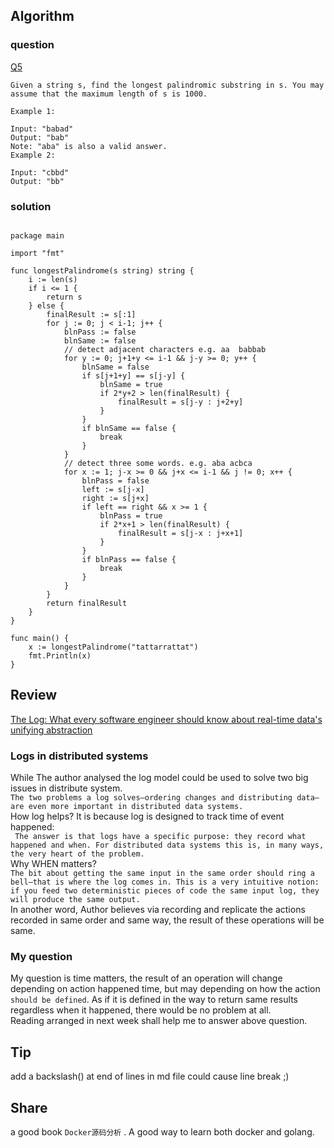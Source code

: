 ## Algorithm
### question
[Q5](https://leetcode.com/problems/longest-palindromic-substring/)
```cassandraql
Given a string s, find the longest palindromic substring in s. You may assume that the maximum length of s is 1000.

Example 1:

Input: "babad"
Output: "bab"
Note: "aba" is also a valid answer.
Example 2:

Input: "cbbd"
Output: "bb"
```

### solution
```cassandraql

package main

import "fmt"

func longestPalindrome(s string) string {
	i := len(s)
	if i <= 1 {
		return s
	} else {
		finalResult := s[:1]
		for j := 0; j < i-1; j++ {
			blnPass := false
			blnSame := false
			// detect adjacent characters e.g. aa  babbab
			for y := 0; j+1+y <= i-1 && j-y >= 0; y++ {
				blnSame = false
				if s[j+1+y] == s[j-y] {
					blnSame = true
					if 2*y+2 > len(finalResult) {
						finalResult = s[j-y : j+2+y]
					}
				}
				if blnSame == false {
					break
				}
			}
			// detect three some words. e.g. aba acbca
			for x := 1; j-x >= 0 && j+x <= i-1 && j != 0; x++ {
				blnPass = false
				left := s[j-x]
				right := s[j+x]
				if left == right && x >= 1 {
					blnPass = true
					if 2*x+1 > len(finalResult) {
						finalResult = s[j-x : j+x+1]
					}
				}
				if blnPass == false {
					break
				}
			}
		}
		return finalResult
	}
}

func main() {
	x := longestPalindrome("tattarrattat")
	fmt.Println(x)
}

```

## Review
[The Log: What every software engineer should know about real-time data's unifying abstraction](https://engineering.linkedin.com/distributed-systems/log-what-every-software-engineer-should-know-about-real-time-datas-unifying)
### Logs in distributed systems

While The author analysed the log model could be used to solve two big issues in distribute system.\
`The two problems a log solves—ordering changes and distributing data—are even more important in distributed data systems. `\
How log helps? It is because log is designed to track time of event happened:\
` The answer is that logs have a specific purpose: they record what happened and when. For distributed data systems this is, in many ways, the very heart of the problem.`\
Why WHEN matters?\
`The bit about getting the same input in the same order should ring a bell—that is where the log comes in. This is a very intuitive notion: if you feed two deterministic pieces of code the same input log, they will produce the same output.`\
In another word, 
Author believes via recording and replicate the actions recorded in same order and same way, the result of these operations will be same.
### My question
My question is time matters, the result of an operation will change depending on action happened time, but may depending on how the action `should be defined`. As if it is defined in the way to return same results regardless when it happened, there would be no problem at all.\
Reading arranged in next week shall help me to answer above question.

## Tip
add a backslash(\) at end of lines in md file could cause line break ;)

## Share
a good book `Docker源码分析` . A good way to learn both docker and golang. 